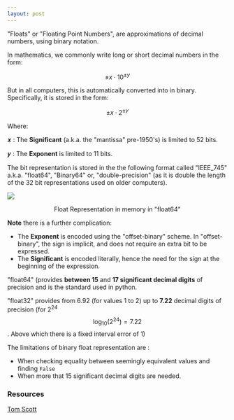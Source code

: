 ```yaml
---
layout: post
---
```

<script type="text/javascript" id="MathJax-script" async
  src="https://cdn.jsdelivr.net/npm/mathjax@3/es5/tex-mml-chtml.js">
</script>
"Floats" or "Floating Point Numbers", are approximations of decimal numbers, using binary notation.

In mathematics, we commonly write long or short decimal numbers in the form:

$$ \pm x {\cdot }10^{\pm y} $$

But in all computers, this is automatically converted into in binary. Specifically, it is stored in the form:

$$ \pm x {\cdot } 2^{\pm y} $$

Where:

𝒙 : The __Significant__ (a.k.a. the "mantissa" pre-1950's) is limited to 52 bits.

𝒚 : The __Exponent__ is limited to 11 bits.

The bit representation is stored in the the following format called "IEEE_745" a.k.a. "float64", "Binary64" or, "double-precision" (as it is double the length of the 32 bit representations used on older computers).

![](https://filedn.eu/ldJhAY64zF58aVds1pK8ovH/IEEE_754_Double_Floating_Point_Forma.svg)

<div align="center">Float Representation in memory in "float64"</div>

__Note__ there is a further complication:

- The __Exponent__  is encoded using the "offset-binary" scheme. In  "offset-binary", the sign is implicit, and does not require an extra bit to be expressed.
- The __Significant__ is encoded literally, hence the need for the sign at the beginning of the expression.

"float64" (provides __between 15__ and __17 significant decimal digits__ of precision and is the standard used in python.

"float32" provides from 6.92 (for values 1 to 2) up to __7.22__ decimal digits of precision (for 2<sup>24</sup> $$ \log_{10}\left(2^{24} \right ) = 7.22 $$. Above which there is a fixed interval error of 1)

The limitations of binary float representation are :

- When checking equality between seemingly equivalent values and finding `False`
- When more that 15 significant decimal digits are needed.

### Resources

[Tom Scott](https://www.youtube.com/watch?v=PZRI1IfStY0)

